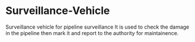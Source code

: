 # Surveillance-Vehicle
Surveillance vehicle for pipeline surveillance
It is used to check the damage in the pipeline then mark it and report to the authority for maintainence.
